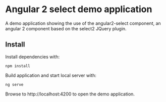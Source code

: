 # Angular 2 select demo application

A demo application showing the use of the angular2-select component, an angular
2 component based on the select2 JQuery plugin.

## Install

Install dependencies with:

```
npm install
```

Build application and start local server with:

```
ng serve
```

Browse to http://localhost:4200 to open the demo application.
